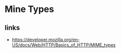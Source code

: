 # Mine Types

## links

- <https://developer.mozilla.org/en-US/docs/Web/HTTP/Basics_of_HTTP/MIME_types>
